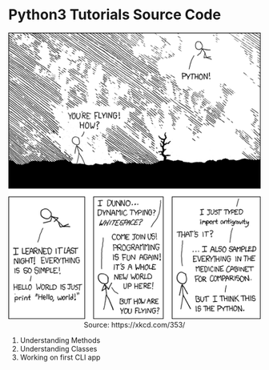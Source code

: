 Python3 Tutorials Source Code
=============================

<p align="center">
	<img src="https://github.com/101t/python3-tutorial/blob/master/img/python.png" ><br>
	Source: https://xkcd.com/353/
</p>

1. Understanding Methods
2. Understanding Classes
3. Working on first CLI app